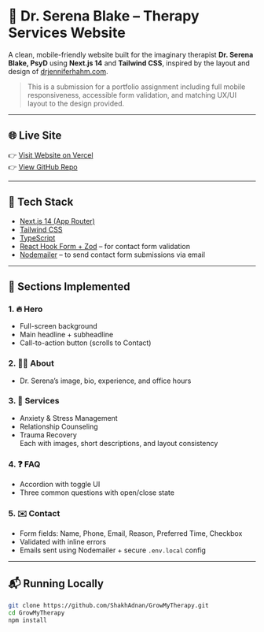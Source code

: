 # 🧠 Dr. Serena Blake – Therapy Services Website

A clean, mobile-friendly website built for the imaginary therapist **Dr. Serena Blake, PsyD** using **Next.js 14** and **Tailwind CSS**, inspired by the layout and design of [drjenniferhahm.com](https://www.drjenniferhahm.com/).

> This is a submission for a portfolio assignment including full mobile responsiveness, accessible form validation, and matching UX/UI layout to the design provided.

---

## 🌐 Live Site

👉 [Visit Website on Vercel](https://your-vercel-url.vercel.app/)  
👉 [View GitHub Repo](https://github.com/ShakhAdnan/GrowMyTherapy)

---

## 📁 Tech Stack

- [Next.js 14 (App Router)](https://nextjs.org/)
- [Tailwind CSS](https://tailwindcss.com/)
- [TypeScript](https://www.typescriptlang.org/)
- [React Hook Form + Zod](https://react-hook-form.com/) – for contact form validation
- [Nodemailer](https://nodemailer.com/) – to send contact form submissions via email

---

## 🧩 Sections Implemented

### 1. 🔥 Hero
- Full-screen background
- Main headline + subheadline
- Call-to-action button (scrolls to Contact)

### 2. 👩‍⚕️ About
- Dr. Serena’s image, bio, experience, and office hours

### 3. 💼 Services
- Anxiety & Stress Management
- Relationship Counseling
- Trauma Recovery  
Each with images, short descriptions, and layout consistency

### 4. ❓ FAQ
- Accordion with toggle UI
- Three common questions with open/close state

### 5. ✉️ Contact
- Form fields: Name, Phone, Email, Reason, Preferred Time, Checkbox
- Validated with inline errors
- Emails sent using Nodemailer + secure `.env.local` config

---

## 📬 Running Locally

```bash
git clone https://github.com/ShakhAdnan/GrowMyTherapy.git
cd GrowMyTherapy
npm install
